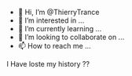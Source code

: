 - 👋 Hi, I’m @ThierryTrance
- 👀 I’m interested in ...
- 🌱 I’m currently learning ...
- 💞️ I’m looking to collaborate on ...
- 📫 How to reach me ...

<!---
ThierryTrance/ThierryTrance is a ✨ special ✨ repository because its `README.md` (this file) appears on your GitHub profile.
You can click the Preview link to take a look at your changes.
--->
I Have loste my history ??

